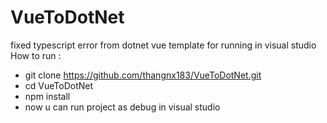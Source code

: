 # VueToDotNet

fixed typescript error from dotnet vue template for running in visual studio 
How to run :
+ git clone https://github.com/thangnx183/VueToDotNet.git
+ cd VueToDotNet
+ npm install
+ now u can run project as debug in visual studio
